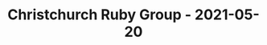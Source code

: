 ---
layout: post
title: Christchurch Ruby Group - 2021-05-20
datetime: '2021-05-20T03:00:00-04:00'
name: Christchurch Ruby Group
external_url: https://www.meetup.com/Christchurch-Ruby-Group/events/fzhftrycchbbc/
online_event: false
year_month: 2021-05
---